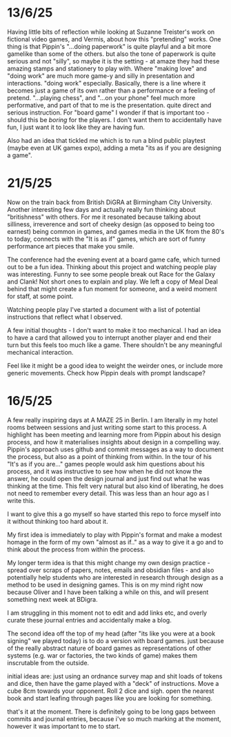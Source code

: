 # 13/6/25
Having little bits of reflection while looking at Suzanne Treister's work on fictional video games, and Vermis, about how this "pretending" works. One thing is that Pippin's "...doing paperwork" is quite playful and a bit more gamelike than some of the others. but also the tone of paperwork is quite serious and not "silly", so maybe it is the setting - at amaze they had these amazing stamps and stationery to play with. Where "making love" and "doing work" are much more game-y and silly in presentation and interactions. "doing work" especially.
Basically, there is a line where it becomes just a game of its own rather than a performance or a feeling of pretend. 
"...playing chess", and "...on your phone" feel much more performative, and part of that to me is the presentation. quite direct and serious instruction. For "board game" I wonder if that is important too - should this be _boring_ for the players. I don't want them to accidentally have fun, I just want it to look like they are having fun.

Also had an idea that tickled me which is to run a blind public playtest (maybe even at UK games expo), adding a meta "its as if you are designing a game".

# 21/5/25
Now on the train back from British DiGRA at Birmingham City University. Another interesting few days and actually really fun thinking about "britishness" with others. For me it resonated because talking about silliness, irreverence and sort of cheeky design (as opposed to being too earnest) being common in games, and games media in the UK from the 80's to today, connects with the "It is as if" games, which are sort of funny performance art pieces that make you smile.

The conference had the evening event at a board game cafe, which turned out to be a fun idea. Thinking about this project and watching people play was interesting. Funny to see some people break out Race for the Galaxy and Clank! Not short ones to explain and play. We left a copy of Meal Deal behind that might create a fun moment for someone, and a weird moment for staff, at some point.

Watching people play I've started a document with a list of potential instructions that reflect what I observed.

A few initial thoughts - I don't want to make it too mechanical. I had an idea to have a card that allowed you to interrupt another player and end their turn but this feels too much like a game. There shouldn't be any meaningful mechanical interaction.

Feel like it might be a good idea to weight the weirder ones, or include more generic movements. Check how Pippin deals with prompt landscape?


# 16/5/25 
A few really inspiring days at A MAZE 25 in Berlin. I am literally in my hotel rooms between sessions and just writing some start to this process.
A highlight has been meeting and learning more from Pippin about his design process, and how it materialises insights about design in a compelling way. Pippin's approach uses github and commit messages as a way to document the process, but also as a point of thinking from within.
In the tour of his "It's as if you are..." games people would ask him questions about his process, and it was instructive to see how when he did not know the answer, he could open the design journal and just find out what he was thinking at the time. This felt very natural but also kind of liberating, he does not need to remember every detail.
This was less than an hour ago as I write this.

I want to give this a go myself so have started this repo to force myself into it without thinking too hard about it.

My first idea is immediately to play with Pippin's format and make a modest homage in the form of my own "almost as if.." as a way to give it a go and to think about the process from within the process.

My longer term idea is that this might change my own design practice - spread over scraps of papers, notes, emails and obsidian files - and also potentially help students who are interested in research through design as a method to be used in designing games. This is on my mind right now because Oliver and I have been talking a while on this, and will present something next week at BDigra.

I am struggling in this moment not to edit and add links etc, and overly curate these journal entries and accidentally make a blog.

The second idea off the top of my head (after "its like you were at a book signing" we played today) is to do a version with board games. just because of the really abstract nature of board games as representations of other systems (e.g. war or factories, the two kinds of game) makes them inscrutable from the outside.

initial ideas are: just using an ordnance survey map and shit loads of tokens and dice, then have the game played with a "deck" of instructions.
Move a cube 8cm towards your opponent. Roll 2 dice and sigh. open the nearest book and start leafing through pages like you are looking for something.

that's it at the moment. There is definitely going to be long gaps between commits and journal entries, because i've so much marking at the moment, however it was important to me to start.
